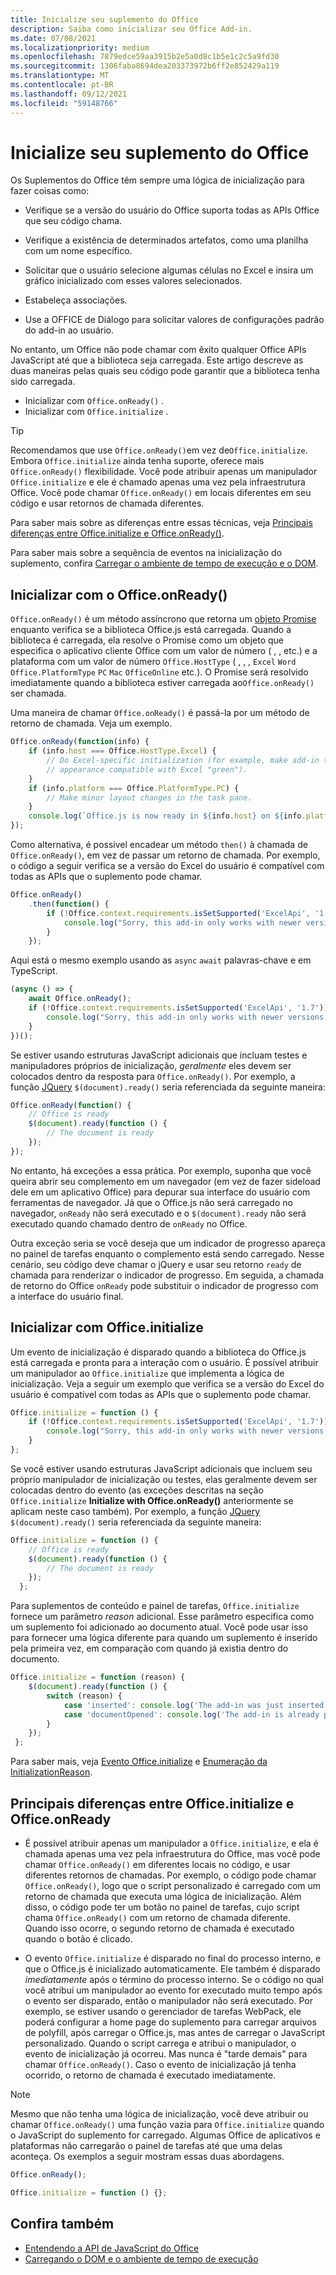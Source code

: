 ```yaml
---
title: Inicialize seu suplemento do Office
description: Saiba como inicializar seu Office Add-in.
ms.date: 07/08/2021
ms.localizationpriority: medium
ms.openlocfilehash: 7879edce59aa3915b2e5a0d8c1b5e1c2c5a9fd30
ms.sourcegitcommit: 1306faba8694dea203373972b6ff2e852429a119
ms.translationtype: MT
ms.contentlocale: pt-BR
ms.lasthandoff: 09/12/2021
ms.locfileid: "59148766"
---
```

# <a name="initialize-your-office-add-in"></a>Inicialize seu suplemento do Office

Os Suplementos do Office têm sempre uma lógica de inicialização para fazer coisas como:

- Verifique se a versão do usuário do Office suporta todas as APIs Office que seu código chama.

- Verifique a existência de determinados artefatos, como uma planilha com um nome específico.

- Solicitar que o usuário selecione algumas células no Excel e insira um gráfico inicializado com esses valores selecionados.

- Estabeleça associações.

- Use a OFFICE de Diálogo para solicitar valores de configurações padrão do add-in ao usuário.

No entanto, um Office não pode chamar com êxito qualquer Office APIs JavaScript até que a biblioteca seja carregada. Este artigo descreve as duas maneiras pelas quais seu código pode garantir que a biblioteca tenha sido carregada.

- Inicializar com `Office.onReady()` .
- Inicializar com `Office.initialize` .

> [!TIP]
> Recomendamos que use `Office.onReady()`em vez de`Office.initialize`. Embora `Office.initialize` ainda tenha suporte, oferece mais `Office.onReady()` flexibilidade. Você pode atribuir apenas um manipulador `Office.initialize` e ele é chamado apenas uma vez pela infraestrutura Office. Você pode chamar `Office.onReady()` em locais diferentes em seu código e usar retornos de chamada diferentes.
> 
> Para saber mais sobre as diferenças entre essas técnicas, veja [Principais diferenças entre Office.initialize e Office.onReady()](#major-differences-between-officeinitialize-and-officeonready).

Para saber mais sobre a sequência de eventos na inicialização do suplemento, confira [Carregar o ambiente de tempo de execução e o DOM](loading-the-dom-and-runtime-environment.md).

## <a name="initialize-with-officeonready"></a>Inicializar com o Office.onReady()

`Office.onReady()` é um método assíncrono que retorna um [objeto Promise](https://developer.mozilla.org/docs/Web/JavaScript/Reference/Global_Objects/Promise) enquanto verifica se a biblioteca Office.js está carregada. Quando a biblioteca é carregada, ela resolve o Promise como um objeto que especifica o aplicativo cliente Office com um valor de número ( , , etc.) e a plataforma com um valor de número `Office.HostType` ( , , , `Excel` `Word` `Office.PlatformType` `PC` `Mac` `OfficeOnline` etc.). O Promise será resolvido imediatamente quando a biblioteca estiver carregada ao`Office.onReady()` ser chamada.

Uma maneira de chamar `Office.onReady()` é passá-la por um método de retorno de chamada. Veja um exemplo.

```js
Office.onReady(function(info) {
    if (info.host === Office.HostType.Excel) {
        // Do Excel-specific initialization (for example, make add-in task pane's
        // appearance compatible with Excel "green").
    }
    if (info.platform === Office.PlatformType.PC) {
        // Make minor layout changes in the task pane.
    }
    console.log(`Office.js is now ready in ${info.host} on ${info.platform}`);
});
```

Como alternativa, é possível encadear um método `then()` à chamada de `Office.onReady()`, em vez de passar um retorno de chamada. Por exemplo, o código a seguir verifica se a versão do Excel do usuário é compatível com todas as APIs que o suplemento pode chamar.

```js
Office.onReady()
    .then(function() {
        if (!Office.context.requirements.isSetSupported('ExcelApi', '1.7')) {
            console.log("Sorry, this add-in only works with newer versions of Excel.");
        }
    });
```

Aqui está o mesmo exemplo usando as `async` `await` palavras-chave e em TypeScript.

```typescript
(async () => {
    await Office.onReady();
    if (!Office.context.requirements.isSetSupported('ExcelApi', '1.7')) {
        console.log("Sorry, this add-in only works with newer versions of Excel.");
    }
})();
```

Se estiver usando estruturas JavaScript adicionais que incluam testes e manipuladores próprios de inicialização, *geralmente* eles devem ser colocados dentro da resposta para `Office.onReady()`. Por exemplo, a função [JQuery](https://jquery.com) `$(document).ready()` seria referenciada da seguinte maneira:

```js
Office.onReady(function() {
    // Office is ready
    $(document).ready(function () {
        // The document is ready
    });
});
```

No entanto, há exceções a essa prática. Por exemplo, suponha que você queira abrir seu complemento em um navegador (em vez de fazer sideload dele em um aplicativo Office) para depurar sua interface do usuário com ferramentas de navegador. Já que o Office.js não será carregado no navegador, `onReady` não será executado e o `$(document).ready` não será executado quando chamado dentro de `onReady` no Office. 

Outra exceção seria se você deseja que um indicador de progresso apareça no painel de tarefas enquanto o complemento está sendo carregado. Nesse cenário, seu código deve chamar o jQuery e usar seu retorno `ready` de chamada para renderizar o indicador de progresso. Em seguida, a chamada de retorno do Office `onReady` pode substituir o indicador de progresso com a interface do usuário final. 

## <a name="initialize-with-officeinitialize"></a>Inicializar com Office.initialize

Um evento de inicialização é disparado quando a biblioteca do Office.js está carregada e pronta para a interação com o usuário. É possível atribuir um manipulador ao `Office.initialize` que implementa a lógica de inicialização. Veja a seguir um exemplo que verifica se a versão do Excel do usuário é compatível com todas as APIs que o suplemento pode chamar.

```js
Office.initialize = function () {
    if (!Office.context.requirements.isSetSupported('ExcelApi', '1.7')) {
        console.log("Sorry, this add-in only works with newer versions of Excel.");
    }
};
```

Se você estiver usando estruturas JavaScript adicionais que incluem  seu próprio manipulador de inicialização ou testes, elas geralmente devem ser colocadas dentro do evento (as exceções descritas na seção `Office.initialize` **Initialize with Office.onReady()** anteriormente se aplicam neste caso também). Por exemplo, a função [JQuery](https://jquery.com) `$(document).ready()` seria referenciada da seguinte maneira:

```js
Office.initialize = function () {
    // Office is ready
    $(document).ready(function () {
        // The document is ready
    });
  };
```

Para suplementos de conteúdo e painel de tarefas, `Office.initialize` fornece um parâmetro _reason_ adicional. Esse parâmetro especifica como um suplemento foi adicionado ao documento atual. Você pode usar isso para fornecer uma lógica diferente para quando um suplemento é inserido pela primeira vez, em comparação com quando já existia dentro do documento.

```js
Office.initialize = function (reason) {
    $(document).ready(function () {
        switch (reason) {
            case 'inserted': console.log('The add-in was just inserted.');
            case 'documentOpened': console.log('The add-in is already part of the document.');
        }
    });
 };
```

Para saber mais, veja [Evento Office.initialize](/javascript/api/office) e [Enumeração da InitializationReason](/javascript/api/office/office.initializationreason).

## <a name="major-differences-between-officeinitialize-and-officeonready"></a>Principais diferenças entre Office.initialize e Office.onReady

- É possível atribuir apenas um manipulador a `Office.initialize`, e ela é chamada apenas uma vez pela infraestrutura do Office, mas você pode chamar `Office.onReady()` em diferentes locais no código, e usar diferentes retornos de chamadas. Por exemplo, o código pode chamar `Office.onReady()`, logo que o script personalizado é carregado com um retorno de chamada que executa uma lógica de inicialização. Além disso, o código pode ter um botão no painel de tarefas, cujo script chama `Office.onReady()` com um retorno de chamada diferente. Quando isso ocorre, o segundo retorno de chamada é executado quando o botão é clicado.

- O evento `Office.initialize` é disparado no final do processo interno, e que o Office.js é inicializado automaticamente. Ele também é disparado *imediatamente* após o término do processo interno. Se o código no qual você atribui um manipulador ao evento for executado muito tempo após o evento ser disparado, então o manipulador não será executado. Por exemplo, se estiver usando o gerenciador de tarefas WebPack, ele poderá configurar a home page do suplemento para carregar arquivos de polyfill, após carregar o Office.js, mas antes de carregar o JavaScript personalizado. Quando o script carrega e atribui o manipulador, o evento de inicialização já ocorreu. Mas nunca é "tarde demais" para chamar `Office.onReady()`. Caso o evento de inicialização já tenha ocorrido, o retorno de chamada é executado imediatamente.

> [!NOTE]
> Mesmo que não tenha uma lógica de inicialização, você deve atribuir ou chamar `Office.onReady()` uma função vazia para `Office.initialize` quando o JavaScript do suplemento for carregado. Algumas Office de aplicativos e plataformas não carregarão o painel de tarefas até que uma delas aconteça. Os exemplos a seguir mostram essas duas abordagens.
>
>```js    
>Office.onReady();
>```
>
>
>```js
>Office.initialize = function () {};
>```

## <a name="see-also"></a>Confira também

- [Entendendo a API de JavaScript do Office](understanding-the-javascript-api-for-office.md)
- [Carregando o DOM e o ambiente de tempo de execução](loading-the-dom-and-runtime-environment.md)